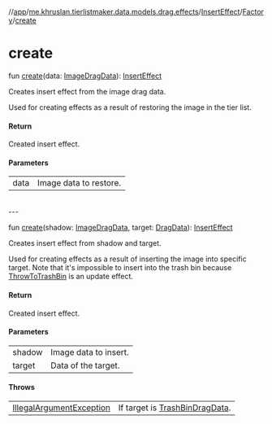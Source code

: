 //[app](../../../../index.md)/[me.khruslan.tierlistmaker.data.models.drag.effects](../../index.md)/[InsertEffect](../index.md)/[Factory](index.md)/[create](create.md)

# create

fun [create](create.md)(data: [ImageDragData](../../../me.khruslan.tierlistmaker.data.models.drag/-image-drag-data/index.md)): [InsertEffect](../index.md)

Creates insert effect from the image drag data.

Used for creating effects as a result of restoring the image in the tier list.

#### Return

Created insert effect.

#### Parameters

| | |
|---|---|
| data | Image data to restore. |
<br>
---
<br>

fun [create](create.md)(shadow: [ImageDragData](../../../me.khruslan.tierlistmaker.data.models.drag/-image-drag-data/index.md), target: [DragData](../../../me.khruslan.tierlistmaker.data.models.drag/-drag-data/index.md)): [InsertEffect](../index.md)

Creates insert effect from shadow and target.

Used for creating effects as a result of inserting the image into specific target. Note that it's impossible to insert into the trash bin because [ThrowToTrashBin](../../-throw-to-trash-bin/index.md) is an update effect.

#### Return

Created insert effect.

#### Parameters

| | |
|---|---|
| shadow | Image data to insert. |
| target | Data of the target. |

#### Throws

| | |
|---|---|
| [IllegalArgumentException](https://kotlinlang.org/api/latest/jvm/stdlib/kotlin/-illegal-argument-exception/index.html) | If target is [TrashBinDragData](../../../me.khruslan.tierlistmaker.data.models.drag/-trash-bin-drag-data/index.md). |
